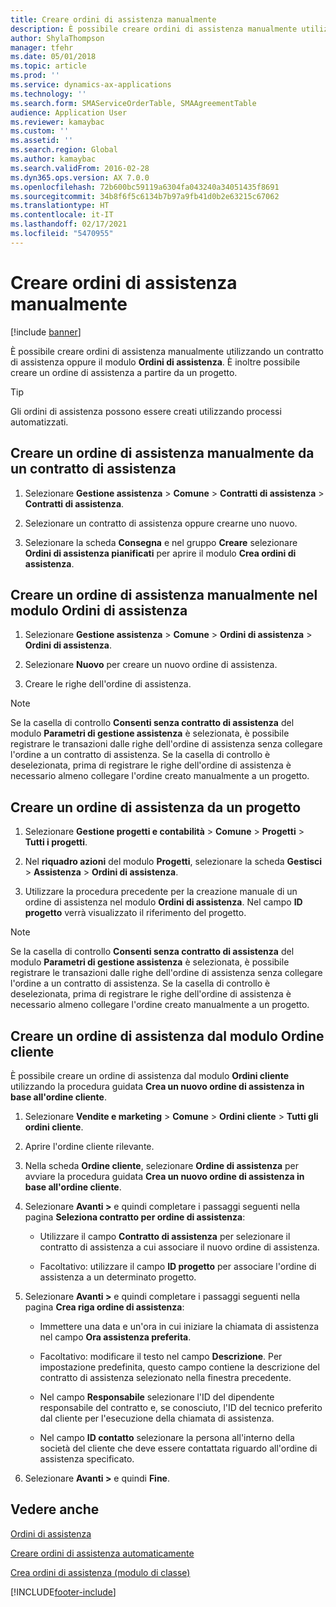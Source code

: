 ```yaml
---
title: Creare ordini di assistenza manualmente
description: È possibile creare ordini di assistenza manualmente utilizzando un contratto di assistenza oppure il modulo **Ordini di assistenza**.
author: ShylaThompson
manager: tfehr
ms.date: 05/01/2018
ms.topic: article
ms.prod: ''
ms.service: dynamics-ax-applications
ms.technology: ''
ms.search.form: SMAServiceOrderTable, SMAAgreementTable
audience: Application User
ms.reviewer: kamaybac
ms.custom: ''
ms.assetid: ''
ms.search.region: Global
ms.author: kamaybac
ms.search.validFrom: 2016-02-28
ms.dyn365.ops.version: AX 7.0.0
ms.openlocfilehash: 72b600bc59119a6304fa043240a34051435f8691
ms.sourcegitcommit: 34b8f6f5c6134b7b97a9fb41d0b2e63215c67062
ms.translationtype: HT
ms.contentlocale: it-IT
ms.lasthandoff: 02/17/2021
ms.locfileid: "5470955"
---
```

# <a name="create-service-orders-manually"></a>Creare ordini di assistenza manualmente    

[!include [banner](../includes/banner.md)]


È possibile creare ordini di assistenza manualmente utilizzando un contratto di assistenza oppure il modulo **Ordini di assistenza**. È inoltre possibile creare un ordine di assistenza a partire da un progetto.

> [!TIP]
> <P>Gli ordini di assistenza possono essere creati utilizzando processi automatizzati. 

## <a name="create-a-service-order-manually-from-a-service-agreement"></a>Creare un ordine di assistenza manualmente da un contratto di assistenza

1.  Selezionare **Gestione assistenza** \> **Comune** \> **Contratti di assistenza** \> **Contratti di assistenza**.

2.  Selezionare un contratto di assistenza oppure crearne uno nuovo.

3.  Selezionare la scheda **Consegna** e nel gruppo **Creare** selezionare **Ordini di assistenza pianificati** per aprire il modulo **Crea ordini di assistenza**.

## <a name="create-a-service-order-manually-in-the-service-orders-form"></a>Creare un ordine di assistenza manualmente nel modulo Ordini di assistenza

1.  Selezionare **Gestione assistenza** \> **Comune** \> **Ordini di assistenza** \> **Ordini di assistenza**.

2.  Selezionare **Nuovo** per creare un nuovo ordine di assistenza.

3.  Creare le righe dell'ordine di assistenza.

> [!NOTE]
> <P>Se la casella di controllo <STRONG>Consenti senza contratto di assistenza</STRONG> del modulo <STRONG>Parametri di gestione assistenza</STRONG> è selezionata, è possibile registrare le transazioni dalle righe dell'ordine di assistenza senza collegare l'ordine a un contratto di assistenza. Se la casella di controllo è deselezionata, prima di registrare le righe dell'ordine di assistenza è necessario almeno collegare l'ordine creato manualmente a un progetto.</P>

## <a name="create-a-service-order-from-a-project"></a>Creare un ordine di assistenza da un progetto

1.  Selezionare **Gestione progetti e contabilità** \> **Comune** \> **Progetti** \> **Tutti i progetti**.

2.  Nel **riquadro azioni** del modulo **Progetti**, selezionare la scheda **Gestisci** \> **Assistenza** \> **Ordini di assistenza**.

3.  Utilizzare la procedura precedente per la creazione manuale di un ordine di assistenza nel modulo **Ordini di assistenza**. Nel campo **ID progetto** verrà visualizzato il riferimento del progetto.

> [!NOTE]
> <P>Se la casella di controllo <STRONG>Consenti senza contratto di assistenza</STRONG> del modulo <STRONG>Parametri di gestione assistenza</STRONG> è selezionata, è possibile registrare le transazioni dalle righe dell'ordine di assistenza senza collegare l'ordine a un contratto di assistenza. Se la casella di controllo è deselezionata, prima di registrare le righe dell'ordine di assistenza è necessario almeno collegare l'ordine creato manualmente a un progetto.</P>

## <a name="create-a-service-order-from-the-sales-order-form"></a>Creare un ordine di assistenza dal modulo Ordine cliente

È possibile creare un ordine di assistenza dal modulo **Ordini cliente** utilizzando la procedura guidata **Crea un nuovo ordine di assistenza in base all'ordine cliente**.

1.  Selezionare **Vendite e marketing** \> **Comune** \> **Ordini cliente** \> **Tutti gli ordini cliente**.

2.  Aprire l'ordine cliente rilevante.

3.  Nella scheda **Ordine cliente**, selezionare **Ordine di assistenza** per avviare la procedura guidata **Crea un nuovo ordine di assistenza in base all'ordine cliente**.

4.  Selezionare **Avanti \>** e quindi completare i passaggi seguenti nella pagina **Seleziona contratto per ordine di assistenza**:
    
      - Utilizzare il campo **Contratto di assistenza** per selezionare il contratto di assistenza a cui associare il nuovo ordine di assistenza.
    
      - Facoltativo: utilizzare il campo **ID progetto** per associare l'ordine di assistenza a un determinato progetto.

5.  Selezionare **Avanti \>** e quindi completare i passaggi seguenti nella pagina **Crea riga ordine di assistenza**:
    
      - Immettere una data e un'ora in cui iniziare la chiamata di assistenza nel campo **Ora assistenza preferita**.
    
      - Facoltativo: modificare il testo nel campo **Descrizione**. Per impostazione predefinita, questo campo contiene la descrizione del contratto di assistenza selezionato nella finestra precedente.
    
      - Nel campo **Responsabile** selezionare l'ID del dipendente responsabile del contratto e, se conosciuto, l'ID del tecnico preferito dal cliente per l'esecuzione della chiamata di assistenza.
    
      - Nel campo **ID contatto** selezionare la persona all'interno della società del cliente che deve essere contattata riguardo all'ordine di assistenza specificato.

6.  Selezionare **Avanti \>** e quindi **Fine**.


## <a name="see-also"></a>Vedere anche

[Ordini di assistenza](service-orders.md)

[Creare ordini di assistenza automaticamente](create-service-orders-automatically.md)

[Crea ordini di assistenza (modulo di classe)](https://technet.microsoft.com/library/aa553901\(v=ax.60\)) 



[!INCLUDE[footer-include](../../includes/footer-banner.md)]
